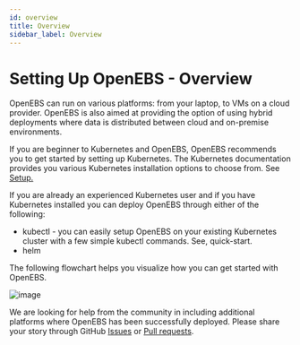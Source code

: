 ```yaml
---
id: overview
title: Overview
sidebar_label: Overview
---
```


Setting Up OpenEBS - Overview
=============================

OpenEBS can run on various platforms: from your laptop, to VMs on a cloud provider. OpenEBS is also aimed at providing the option of using hybrid deployments where data is distributed between cloud and
on-premise environments.

If you are beginner to Kubernetes and OpenEBS, OpenEBS recommends you to get started by setting up Kubernetes. The Kubernetes documentation provides you various Kubernetes installation options to choose from. See [Setup.](https://kubernetes.io/docs/setup/)

If you are already an experienced Kubernetes user and if you have Kubernetes installed you can deploy OpenEBS through either of the following:

-   kubectl - you can easily setup OpenEBS on your existing Kubernetes cluster with a few simple kubectl commands. See, quick-start.
-   helm

The following flowchart helps you visualize how you can get started with OpenEBS.

![image](../_static/gettingstarted.png)

We are looking for help from the community in including additional platforms where OpenEBS has been successfully deployed. Please share your story through GitHub [Issues](https://github.com/openebs/openebs/issues) or [Pull requests](https://github.com/openebs/openebs/pulls).
